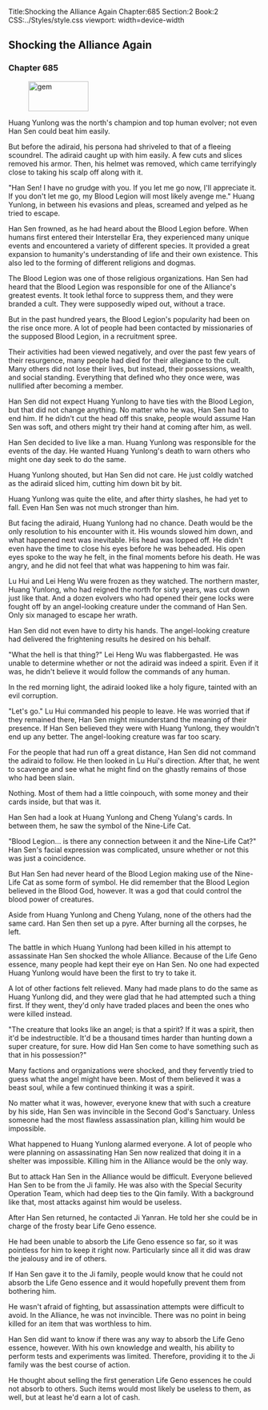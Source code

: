 Title:Shocking the Alliance Again 
Chapter:685 
Section:2 
Book:2 
CSS:../Styles/style.css 
viewport: width=device-width
  
## Shocking the Alliance Again
### Chapter 685
  
<figure>
	<img src="../Images/gem.gif" alt="gem" id="gem" width="120" height="60" />
</figure>
  

  
Huang Yunlong was the north's champion and top human evolver; not even Han Sen could beat him easily.

But before the adiraid, his persona had shriveled to that of a fleeing scoundrel. The adiraid caught up with him easily. A few cuts and slices removed his armor. Then, his helmet was removed, which came terrifyingly close to taking his scalp off along with it.

"Han Sen! I have no grudge with you. If you let me go now, I'll appreciate it. If you don't let me go, my Blood Legion will most likely avenge me." Huang Yunlong, in between his evasions and pleas, screamed and yelped as he tried to escape.

Han Sen frowned, as he had heard about the Blood Legion before. When humans first entered their Interstellar Era, they experienced many unique events and encountered a variety of different species. It provided a great expansion to humanity's understanding of life and their own existence. This also led to the forming of different religions and dogmas.

The Blood Legion was one of those religious organizations. Han Sen had heard that the Blood Legion was responsible for one of the Alliance's greatest events. It took lethal force to suppress them, and they were branded a cult. They were supposedly wiped out, without a trace.

But in the past hundred years, the Blood Legion's popularity had been on the rise once more. A lot of people had been contacted by missionaries of the supposed Blood Legion, in a recruitment spree.

Their activities had been viewed negatively, and over the past few years of their resurgence, many people had died for their allegiance to the cult. Many others did not lose their lives, but instead, their possessions, wealth, and social standing. Everything that defined who they once were, was nullified after becoming a member.

Han Sen did not expect Huang Yunlong to have ties with the Blood Legion, but that did not change anything. No matter who he was, Han Sen had to end him. If he didn't cut the head off this snake, people would assume Han Sen was soft, and others might try their hand at coming after him, as well.

Han Sen decided to live like a man. Huang Yunlong was responsible for the events of the day. He wanted Huang Yunlong's death to warn others who might one day seek to do the same.

Huang Yunlong shouted, but Han Sen did not care. He just coldly watched as the adiraid sliced him, cutting him down bit by bit.

Huang Yunlong was quite the elite, and after thirty slashes, he had yet to fall. Even Han Sen was not much stronger than him.

But facing the adiraid, Huang Yunlong had no chance. Death would be the only resolution to his encounter with it. His wounds slowed him down, and what happened next was inevitable. His head was lopped off. He didn't even have the time to close his eyes before he was beheaded. His open eyes spoke to the way he felt, in the final moments before his death. He was angry, and he did not feel that what was happening to him was fair.

Lu Hui and Lei Heng Wu were frozen as they watched. The northern master, Huang Yunlong, who had reigned the north for sixty years, was cut down just like that. And a dozen evolvers who had opened their gene locks were fought off by an angel-looking creature under the command of Han Sen. Only six managed to escape her wrath.

Han Sen did not even have to dirty his hands. The angel-looking creature had delivered the frightening results he desired on his behalf.

"What the hell is that thing?" Lei Heng Wu was flabbergasted. He was unable to determine whether or not the adiraid was indeed a spirit. Even if it was, he didn't believe it would follow the commands of any human.

In the red morning light, the adiraid looked like a holy figure, tainted with an evil corruption.

"Let's go." Lu Hui commanded his people to leave. He was worried that if they remained there, Han Sen might misunderstand the meaning of their presence. If Han Sen believed they were with Huang Yunlong, they wouldn't end up any better. The angel-looking creature was far too scary.

For the people that had run off a great distance, Han Sen did not command the adiraid to follow. He then looked in Lu Hui's direction. After that, he went to scavenge and see what he might find on the ghastly remains of those who had been slain.

Nothing. Most of them had a little coinpouch, with some money and their cards inside, but that was it.

Han Sen had a look at Huang Yunlong and Cheng Yulang's cards. In between them, he saw the symbol of the Nine-Life Cat.

"Blood Legion... is there any connection between it and the Nine-Life Cat?" Han Sen's facial expression was complicated, unsure whether or not this was just a coincidence.

But Han Sen had never heard of the Blood Legion making use of the Nine-Life Cat as some form of symbol. He did remember that the Blood Legion believed in the Blood God, however. It was a god that could control the blood power of creatures.

Aside from Huang Yunlong and Cheng Yulang, none of the others had the same card. Han Sen then set up a pyre. After burning all the corpses, he left.

The battle in which Huang Yunlong had been killed in his attempt to assassinate Han Sen shocked the whole Alliance. Because of the Life Geno essence, many people had kept their eye on Han Sen. No one had expected Huang Yunlong would have been the first to try to take it.

A lot of other factions felt relieved. Many had made plans to do the same as Huang Yunlong did, and they were glad that he had attempted such a thing first. If they went, they'd only have traded places and been the ones who were killed instead.

"The creature that looks like an angel; is that a spirit? If it was a spirit, then it'd be indestructible. It'd be a thousand times harder than hunting down a super creature, for sure. How did Han Sen come to have something such as that in his possession?"

Many factions and organizations were shocked, and they fervently tried to guess what the angel might have been. Most of them believed it was a beast soul, while a few continued thinking it was a spirit.

No matter what it was, however, everyone knew that with such a creature by his side, Han Sen was invincible in the Second God's Sanctuary. Unless someone had the most flawless assassination plan, killing him would be impossible.

What happened to Huang Yunlong alarmed everyone. A lot of people who were planning on assassinating Han Sen now realized that doing it in a shelter was impossible. Killing him in the Alliance would be the only way.

But to attack Han Sen in the Alliance would be difficult. Everyone believed Han Sen to be from the Ji family. He was also with the Special Security Operation Team, which had deep ties to the Qin family. With a background like that, most attacks against him would be useless.

After Han Sen returned, he contacted Ji Yanran. He told her she could be in charge of the frosty bear Life Geno essence.

He had been unable to absorb the Life Geno essence so far, so it was pointless for him to keep it right now. Particularly since all it did was draw the jealousy and ire of others.

If Han Sen gave it to the Ji family, people would know that he could not absorb the Life Geno essence and it would hopefully prevent them from bothering him.

He wasn't afraid of fighting, but assassination attempts were difficult to avoid. In the Alliance, he was not invincible. There was no point in being killed for an item that was worthless to him.

Han Sen did want to know if there was any way to absorb the Life Geno essence, however. With his own knowledge and wealth, his ability to perform tests and experiments was limited. Therefore, providing it to the Ji family was the best course of action.

He thought about selling the first generation Life Geno essences he could not absorb to others. Such items would most likely be useless to them, as well, but at least he'd earn a lot of cash.